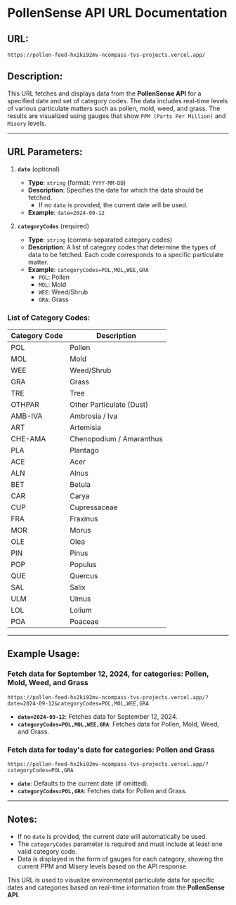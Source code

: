 # PollenSense API URL Documentation

## URL:

```
https://pollen-feed-hx2ki92mv-ncompass-tvs-projects.vercel.app/
```

## Description:

This URL fetches and displays data from the **PollenSense API** for a specified date and set of category codes. The data includes real-time levels of various particulate matters such as pollen, mold, weed, and grass. The results are visualized using gauges that show `PPM (Parts Per Million)` and `Misery` levels.

---

## URL Parameters:

1. **`date`** (optional)

    - **Type**: `string` (format: `YYYY-MM-DD`)
    - **Description**: Specifies the date for which the data should be fetched.
        - If no `date` is provided, the current date will be used.
    - **Example**: `date=2024-09-12`

2. **`categoryCodes`** (required)
    - **Type**: `string` (comma-separated category codes)
    - **Description**: A list of category codes that determine the types of data to be fetched. Each code corresponds to a specific particulate matter.
    - **Example**: `categoryCodes=POL,MOL,WEE,GRA`
        - `POL`: Pollen
        - `MOL`: Mold
        - `WEE`: Weed/Shrub
        - `GRA`: Grass

### List of Category Codes:

| Category Code | Description              |
| ------------- | ------------------------ |
| POL           | Pollen                   |
| MOL           | Mold                     |
| WEE           | Weed/Shrub               |
| GRA           | Grass                    |
| TRE           | Tree                     |
| OTHPAR        | Other Particulate (Dust) |
| AMB-IVA       | Ambrosia / Iva           |
| ART           | Artemisia                |
| CHE-AMA       | Chenopodium / Amaranthus |
| PLA           | Plantago                 |
| ACE           | Acer                     |
| ALN           | Alnus                    |
| BET           | Betula                   |
| CAR           | Carya                    |
| CUP           | Cupressaceae             |
| FRA           | Fraxinus                 |
| MOR           | Morus                    |
| OLE           | Olea                     |
| PIN           | Pinus                    |
| POP           | Populus                  |
| QUE           | Quercus                  |
| SAL           | Salix                    |
| ULM           | Ulmus                    |
| LOL           | Lolium                   |
| POA           | Poaceae                  |

---

## Example Usage:

### Fetch data for September 12, 2024, for categories: Pollen, Mold, Weed, and Grass

```
https://pollen-feed-hx2ki92mv-ncompass-tvs-projects.vercel.app/?date=2024-09-12&categoryCodes=POL,MOL,WEE,GRA
```

-   **`date=2024-09-12`**: Fetches data for September 12, 2024.
-   **`categoryCodes=POL,MOL,WEE,GRA`**: Fetches data for Pollen, Mold, Weed, and Grass.

### Fetch data for today's date for categories: Pollen and Grass

```
https://pollen-feed-hx2ki92mv-ncompass-tvs-projects.vercel.app/?categoryCodes=POL,GRA
```

-   **`date`**: Defaults to the current date (if omitted).
-   **`categoryCodes=POL,GRA`**: Fetches data for Pollen and Grass.

---

## Notes:

-   If no `date` is provided, the current date will automatically be used.
-   The `categoryCodes` parameter is required and must include at least one valid category code.
-   Data is displayed in the form of gauges for each category, showing the current PPM and Misery levels based on the API response.

This URL is used to visualize environmental particulate data for specific dates and categories based on real-time information from the **PollenSense API**.
